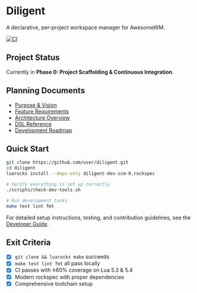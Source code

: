 # Diligent

A declarative, per-project workspace manager for AwesomeWM.

[![CI](https://github.com/user/diligent/actions/workflows/ci.yml/badge.svg)](https://github.com/user/diligent/actions/workflows/ci.yml)

## Project Status

Currently in **Phase 0: Project Scaffolding & Continuous Integration**.

## Planning Documents
- [Purpose & Vision](planning/01-Purpose.md)
- [Feature Requirements](planning/02-Feature-requirements.md)  
- [Architecture Overview](planning/03-Architecture-overview.md)
- [DSL Reference](planning/04-DSL.md)
- [Development Roadmap](planning/05-roadmap.md)

## Quick Start

```bash
git clone https://github.com/user/diligent.git
cd diligent
luarocks install --deps-only diligent-dev-scm-0.rockspec

# Verify everything is set up correctly
./scripts/check-dev-tools.sh

# Run development tasks
make test lint fmt
```

For detailed setup instructions, testing, and contribution guidelines, see the [Developer Guide](docs/developer-guide.md).

## Exit Criteria
- [x] `git clone && luarocks make` succeeds
- [x] `make test lint fmt` all pass locally
- [x] CI passes with ≥60% coverage on Lua 5.3 & 5.4
- [x] Modern rockspec with proper dependencies
- [x] Comprehensive toolchain setup